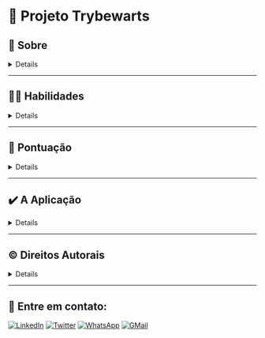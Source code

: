 # :dizzy: Projeto Trybewarts

## :scroll: Sobre

<details>

O projeto **Trybewarts** foi executado como requisito obrigatório do curso de Desenvolvimento Web da [Trybe](https://www.betrybe.com/). Foi o primeiro projeto realizado em dupla, onde precisávamos desenvolver uma página de formulário da escola Trybewarts.

Feito em _pair programming_ com a [Bruna Eduarda](https://www.linkedin.com/in/bruna-eduarda-a06a1b18b/), excelente pessoa e extremamente profissional.

> :eyes: Observação: existem melhorias para serem feitas no projeto, mas optei em deixar assim para acompanhar minha evolução quando comparado a projetos mais recentes.

</details>

---

## :man_technologist: Habilidades

<details>

- Manipular HTML;

- Manipular CSS;

- Manipular Javascript;

- Manipular o DOM;

- Bootstrap.

</details>

---

## :rocket: Pontuação

<details>

Conseguimos a pontuação máxima nesse projeto, realizando todos os requisitos obrigatórios e opcionais.

|![Imagem do progresso do projeto](/images/progress-trybewarts.png)|
|:--:|
| Progresso do Projeto: 100% |

</details>

---

## :heavy_check_mark: A Aplicação

<details>

|![Imagem da aplicação](/images/trybewarts-js.png)|
|:--:|
| Aplicação em execução |

Caso queira utilizar a aplicação localmente, faça o clone do projeto, utilizando o comando:

```sh
git clone git@github.com:JeaziRicardo/trybewarts.git
```

Entre no diretório do projeto:

```sh
cd trybewarts
```

Instale às dependências:

```sh
npm install
```

Como sugestão para rodar o projeto, utilize o [Live Server](https://marketplace.visualstudio.com/items?itemName=ritwickdey.LiveServer), uma extensão do [VSCode](https://code.visualstudio.com/).

</details>

---

## :copyright: Direitos Autorais

<details>

Esse projeto foi desenvolvido para fins de aprendizado como parte do curso da [Trybe](https://www.betrybe.com/). A estrutura inicial do projeto foi desenvolvida pela equipe de currículo do módulo de Fundamentos do curso. Eu, [Jeazi Ricardo](https://www.linkedin.com/in/jeaziricardo/) e [Bruna Eduarda](https://www.linkedin.com/in/bruna-eduarda-a06a1b18b/), desenvolvemos os trechos de códigos localizados em `script.js`, `index.html` e `style.css`.

É permitido baixar ou clonar o repositório para fins de estudo. No entanto, não é permitida a publicação de cópias integrais ou parciais deste projeto. Esta notificação não se aplica às bibliotecas e dependências, que estão sujeitas às suas respectivas licenças.

</details>

---

## :speech_balloon: Entre em contato:

<div>

[![LinkedIn](https://img.shields.io/badge/LinkedIn-0077B5?style=for-the-badge&logo=linkedin&logoColor=white)](https://www.linkedin.com/in/jeaziricardo/)
[![Twitter](https://img.shields.io/badge/Twitter-1DA1F2?style=for-the-badge&logo=twitter&logoColor=white)](https://twitter.com/jzricardod)
[![WhatsApp](https://img.shields.io/badge/WhatsApp-25D366?style=for-the-badge&logo=whatsapp&logoColor=white)](https://wa.me/qr/GH2NFGAE6F4CD1)
[![GMail](https://img.shields.io/badge/Gmail-D14836?style=for-the-badge&logo=gmail&logoColor=white)](mailto:jeaziricardo3000@gmail.com)

</div>
